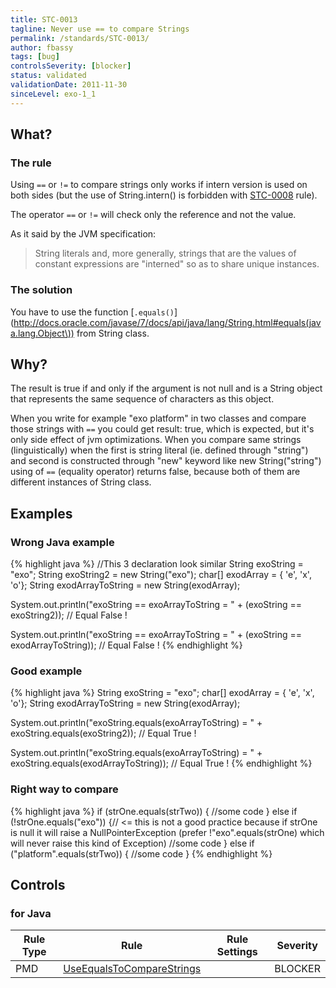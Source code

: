 ```yaml
---
title: STC-0013
tagline: Never use == to compare Strings
permalink: /standards/STC-0013/
author: fbassy
tags: [bug]
controlsSeverity: [blocker]
status: validated
validationDate: 2011-11-30
sinceLevel: exo-1_1
---
```


<a name="what"></a>
## What?

### <i class="fa fa-info-circle"></i> The rule

Using `==` or `!=` to compare strings only works if intern version is used on both sides (but the use of String.intern() is
forbidden with [STC-0008](/standards/STC-0008/) rule).

The operator `==` or `!=` will check only the reference and not the value.

As it said by the JVM specification:
<blockquote>
  <p>String literals and, more generally, strings that are the values of constant expressions are "interned" so as to share unique
     instances.
  </p>
</blockquote>

### <i class="fa fa-lightbulb-o"></i> The solution

You have to use the function [`.equals()`](http://docs.oracle.com/javase/7/docs/api/java/lang/String.html#equals(java.lang.Object\)) from String class.

<a name="why"></a>
## Why?

The result is true if and only if the argument is not null and is a String
object that represents the same sequence of characters as this object.

When you write for example "exo platform" in two classes and compare those
strings with `==` you could get result: true, which is expected, but it's
only side effect of jvm optimizations.
When you compare same strings (linguistically) when the first is string
literal (ie. defined through "string") and second is constructed through
"new" keyword like new String("string") using of `==` (equality operator)
returns false, because both of them are different instances of String
class.

<a name="examples"></a>
## Examples



<div class="panel panel-danger">
  <div class="panel-heading">
    <h3 class="panel-title"><i class="fa fa-thumbs-down pull-right"></i> Wrong Java example</h3>
  </div>
  <div class="panel-body">

{% highlight java %}
//This 3 declaration look similar
String exoString = "exo";
String exoString2 = new String("exo");
char[] exodArray = { 'e', 'x', 'o'};
String exodArrayToString = new String(exodArray);

System.out.println("exoString == exoArrayToString = " + (exoString == exoString2));
// Equal False !

System.out.println("exoString == exoArrayToString = " + (exoString == exodArrayToString));
// Equal False !
{% endhighlight %}

  </div>
</div>


<div class="panel panel-success">
  <div class="panel-heading">
    <h3 class="panel-title"><i class="fa fa-thumbs-up pull-right"></i> Good example</h3>
  </div>
  <div class="panel-body">

{% highlight java %}
String exoString = "exo";
char[] exodArray = { 'e', 'x', 'o'};
String exodArrayToString = new String(exodArray);

System.out.println("exoString.equals(exoArrayToString) = " + exoString.equals(exoString2));
// Equal True !

System.out.println("exoString.equals(exoArrayToString) = " + exoString.equals(exodArrayToString));
// Equal True !
{% endhighlight %}

  </div>
</div>

<div class="panel panel-success">
  <div class="panel-heading">
    <h3 class="panel-title"><i class="fa fa-thumbs-up pull-right"></i> Right way to compare</h3>
  </div>
  <div class="panel-body">

{% highlight java %}
    if (strOne.equals(strTwo)) {
        //some code
    } else if (!strOne.equals("exo")) {// <= this is not a good practice because if strOne is null it will raise a NullPointerException (prefer !"exo".equals(strOne) which will never raise this kind of Exception)
        //some code
    } else if ("platform".equals(strTwo)) {
        //some code
    }
{% endhighlight %}

  </div>
</div>

<a name="controls"></a>
## <i class="fa fa-shield"></i> Controls

### for Java

<div class="table-responsive">
  <table class="table">
    <thead>
      <tr>
        <th>Rule Type</th>
        <th>Rule</th>
        <th>Rule Settings</th>
        <th>Severity</th>
      </tr>
    </thead>
    <tbody>
    <tr>
      <td>PMD</td>
      <td><a href="http://pmd.sourceforge.net/rules/strings.html#UseEqualsToCompareStrings">UseEqualsToCompareStrings</a></td>
       <td>
       </td>
       <td>BLOCKER</td>
     </tr>
   </tbody>
  </table>
</div>
